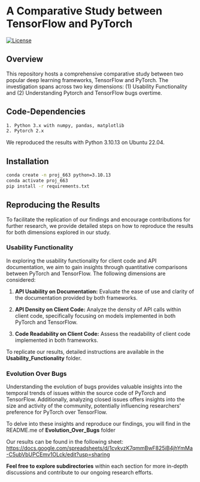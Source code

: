 # A Comparative Study between TensorFlow and PyTorch

[![License](https://img.shields.io/badge/License-MIT-blue.svg)](LICENSE)

## Overview
This repository hosts a comprehensive comparative study between two popular deep learning frameworks, TensorFlow and PyTorch. The investigation spans across two key dimensions: (1) Usability Functionality and (2) Understanding Pytorch and TensorFlow bugs overtime.

## Code-Dependencies
```bash
1. Python 3.x with numpy, pandas, matplotlib
2. Pytorch 2.x
```
We reproduced the results with Python 3.10.13 on Ubuntu 22.04.

## Installation 

```bash
conda create -n proj_663 python=3.10.13
conda activate proj_663
pip install -r requirements.txt
```
## Reproducing the Results 

To facilitate the replication of our findings and encourage contributions for further research, we provide detailed steps on how to reproduce the results for both dimensions explored in our study.

### Usability Functionality

In exploring the usability functionality for client code and API documentation, we aim to gain insights through quantitative comparisons between PyTorch and TensorFlow. The following dimensions are considered:

1. **API Usability on Documentation:** Evaluate the ease of use and clarity of the documentation provided by both frameworks.

2. **API Density on Client Code:** Analyze the density of API calls within client code, specifically focusing on models implemented in both PyTorch and TensorFlow.

3. **Code Readability on Client Code:** Assess the readability of client code implemented in both frameworks.

To replicate our results, detailed instructions are available in the **Usability_Functionality** folder.

### Evolution Over Bugs

Understanding the evolution of bugs provides valuable insights into the temporal trends of issues within the source code of PyTorch and TensorFlow. Additionally, analyzing closed issues offers insights into the size and activity of the community, potentially influencing researchers' preference for PyTorch over TensorFlow.

To delve into these insights and reproduce our findings, you will find in the README.me of **Evolution_Over_Bugs** folder

Our results can be found in the following sheet: https://docs.google.com/spreadsheets/d/1cvkvzK7qmmBwF825iB4jhYmMa-C5ubVbUPCEmv1OLck/edit?usp=sharing



**Feel free to explore subdirectories** within each section for more in-depth discussions and contribute to our ongoing research efforts.
